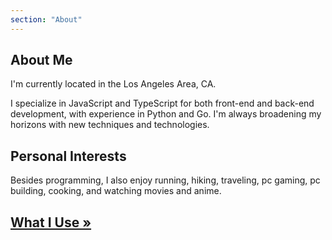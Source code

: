 ```yaml
---
section: "About"
---
```


## About Me

I'm currently located in the Los Angeles Area, CA.

I specialize in JavaScript and TypeScript for both front-end and back-end development, with experience in Python and Go. I'm always broadening my horizons with new techniques and technologies.

## Personal Interests

Besides programming, I also enjoy running, hiking, traveling, pc gaming, pc building, cooking, and watching movies and anime.


## [What I Use &raquo;](/uses)
